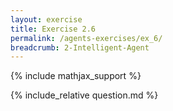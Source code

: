 ```yaml
---
layout: exercise
title: Exercise 2.6
permalink: /agents-exercises/ex_6/
breadcrumb: 2-Intelligent-Agent
---
```


{% include mathjax_support %}

<div><i class="arrow-up loader" data-chapter="agents-exercises" data-exercise="ex_6" data-rating="0"></i></div>
{% include_relative question.md %}
